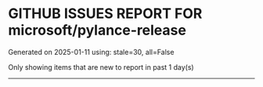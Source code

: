
# GITHUB ISSUES REPORT FOR microsoft/pylance-release


Generated on 2025-01-11 using: stale=30, all=False


Only showing items that are new to report in past 1 day(s)


---




















